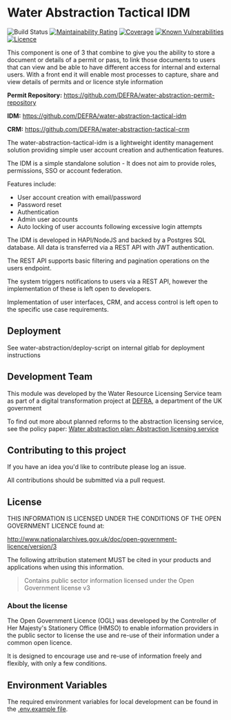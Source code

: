 # Water Abstraction Tactical IDM

![Build Status](https://github.com/DEFRA/water-abstraction-tactical-idm/actions/workflows/ci.yml/badge.svg?branch=main)
[![Maintainability Rating](https://sonarcloud.io/api/project_badges/measure?project=DEFRA_water-abstraction-tactical-idm&metric=sqale_rating)](https://sonarcloud.io/dashboard?id=DEFRA_water-abstraction-tactical-idm)
[![Coverage](https://sonarcloud.io/api/project_badges/measure?project=DEFRA_water-abstraction-tactical-idm&metric=coverage)](https://sonarcloud.io/dashboard?id=DEFRA_water-abstraction-tactical-idm)
[![Known Vulnerabilities](https://snyk.io/test/github/DEFRA/water-abstraction-tactical-idm/badge.svg)](https://snyk.io/test/github/DEFRA/water-abstraction-tactical-idm)
[![Licence](https://img.shields.io/badge/Licence-OGLv3-blue.svg)](http://www.nationalarchives.gov.uk/doc/open-government-licence/version/3)

This component is one of 3 that combine to give you the ability to store a document or details of a permit or pass, to link those documents to users that can view and be able to have different access for internal and external users. With a front end it will enable most processes to capture, share and view details of permits and or licence style information

**Permit Repository:** https://github.com/DEFRA/water-abstraction-permit-repository

**IDM:** https://github.com/DEFRA/water-abstraction-tactical-idm

**CRM:** https://github.com/DEFRA/water-abstraction-tactical-crm

The water-abstraction-tactical-idm is a lightweight identity management solution providing simple user account creation and authentication features.

The IDM is a simple standalone solution - It does not aim to provide roles, permissions, SSO or account federation.

Features include:

- User account creation with email/password
- Password reset
- Authentication
- Admin user accounts
- Auto locking of user accounts following excessive login attempts

The IDM is developed in HAPI/NodeJS and backed by a Postgres SQL database. All data is transferred via a REST API with JWT authentication.

The REST API supports basic filtering and pagination operations on the users endpoint.

The system triggers notifications to users via a REST API, however the implementation of these is left open to developers.

Implementation of user interfaces, CRM, and access control is left open to the specific use case requirements.

## Deployment

See water-abstraction/deploy-script on internal gitlab for deployment instructions

## Development Team

This module was developed by the Water Resource Licensing Service team as part of a digital transformation project at [DEFRA](https://www.gov.uk/government/organisations/department-for-environment-food-rural-affairs), a department of the UK government

To find out more about planned reforms to the abstraction licensing service, see the policy paper: [Water abstraction plan: Abstraction licensing service](https://www.gov.uk/government/publications/water-abstraction-plan-2017/water-abstraction-plan-abstraction-licensing-service)

## Contributing to this project

If you have an idea you'd like to contribute please log an issue.

All contributions should be submitted via a pull request.

## License

THIS INFORMATION IS LICENSED UNDER THE CONDITIONS OF THE OPEN GOVERNMENT LICENCE found at:

<http://www.nationalarchives.gov.uk/doc/open-government-licence/version/3>

The following attribution statement MUST be cited in your products and applications when using this information.

> Contains public sector information licensed under the Open Government license v3

### About the license

The Open Government Licence (OGL) was developed by the Controller of Her Majesty's Stationery Office (HMSO) to enable information providers in the public sector to license the use and re-use of their information under a common open licence.

It is designed to encourage use and re-use of information freely and flexibly, with only a few conditions.

## Environment Variables

The required environment variables for local development can be found in the [.env.example file](./.env.example).
